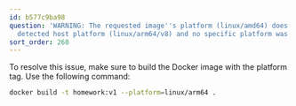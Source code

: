 ```yaml
---
id: b577c9ba98
question: 'WARNING: The requested image''s platform (linux/amd64) does not match the
  detected host platform (linux/arm64/v8) and no specific platform was requested'
sort_order: 260
---
```


To resolve this issue, make sure to build the Docker image with the platform tag. Use the following command:

```bash
docker build -t homework:v1 --platform=linux/arm64 .
```